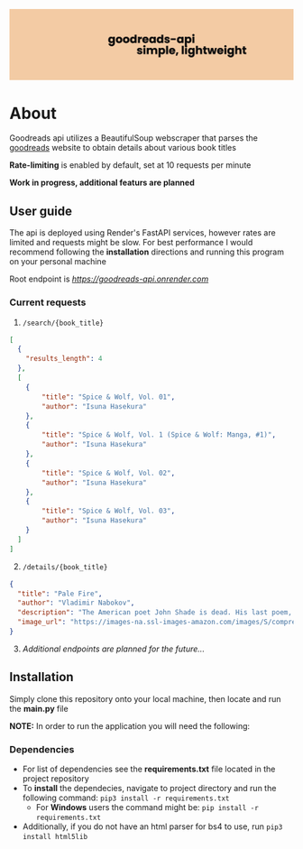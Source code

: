 ![banner](images/project-banner.png)

# About
Goodreads api utilizes a BeautifulSoup webscraper that parses the [goodreads](https://www.goodreads.com/?ref=nav_hom) website to obtain details about various book titles

**Rate-limiting** is enabled by default, set at 10 requests per minute

**Work in progress, additional featurs are planned**

## User guide
The api is deployed using Render's FastAPI services, however rates are limited and requests might be slow.  For best performance I would recommend following the **installation** directions and running this program on your personal machine

Root endpoint is *https://goodreads-api.onrender.com*

### Current requests
1. `/search/{book_title}`
  ```json
  [
    {
      "results_length": 4
    },
    [
      {
          "title": "Spice & Wolf, Vol. 01",
          "author": "Isuna Hasekura"
      },
      {
          "title": "Spice & Wolf, Vol. 1 (Spice & Wolf: Manga, #1)",
          "author": "Isuna Hasekura"
      },
      {
          "title": "Spice & Wolf, Vol. 02",
          "author": "Isuna Hasekura"
      },
      {
          "title": "Spice & Wolf, Vol. 03",
          "author": "Isuna Hasekura"
      }
    ]
  ]
  ```
2. `/details/{book_title}`
  ```json
  {
    "title": "Pale Fire",
    "author": "Vladimir Nabokov",
    "description": "The American poet John Shade is dead. His last poem, 'Pale Fire', is put into a book, together with a preface, a lengthy commentary and notes by Shade's editor, Charles Kinbote. Known on campus as the 'Great Beaver', Kinbote is      haughty, inquisitive, intolerant, but is he also mad, bad - and even dangerous? As his wildly eccentric annotations slide into the personal and the fantastical, Kinbote reveals perhaps more than he should be.Nabokov's darkly witty, richly           inventive masterpiece is a suspenseful whodunit, a story of one-upmanship and dubious penmanship, and a glorious literary conundrum.Part of a major new series of the works of Vladimir Nabokov, author of Lolita and Pale Fire, in Penguin    Classics.",
    "image_url": "https://images-na.ssl-images-amazon.com/images/S/compressed.photo.goodreads.com/books/1388155863i/7805.jpg"
  }
  ```
3. *Additional endpoints are planned for the future...*

## Installation
Simply clone this repository onto your local machine, then locate and run the **main.py** file

**NOTE:** In order to run the application you will need the following:

### Dependencies
- For list of dependencies see the **requirements.txt** file located in the project repository
- To **install** the dependecies, navigate to project directory and run the following command:
  `pip3 install -r requirements.txt`
  - For **Windows** users the command might be: `pip install -r requirements.txt`
- Additionally, if you do not have an html parser for bs4 to use, run `pip3 install html5lib`
